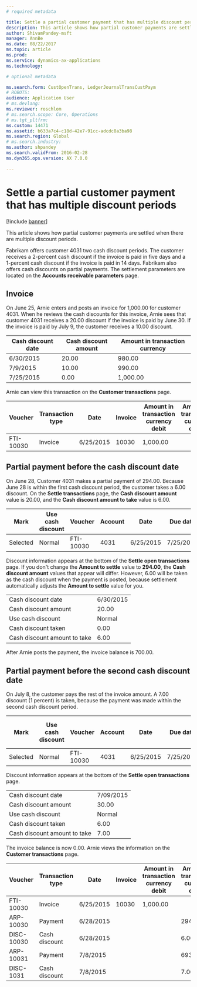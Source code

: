 ```yaml
---
# required metadata

title: Settle a partial customer payment that has multiple discount periods
description: This article shows how partial customer payments are settled when there are multiple discount periods.
author: ShivamPandey-msft
manager: AnnBe
ms.date: 08/22/2017
ms.topic: article
ms.prod: 
ms.service: dynamics-ax-applications
ms.technology: 

# optional metadata

ms.search.form: CustOpenTrans, LedgerJournalTransCustPaym
# ROBOTS: 
audience: Application User
# ms.devlang: 
ms.reviewer: roschlom
# ms.search.scope: Core, Operations
# ms.tgt_pltfrm: 
ms.custom: 14471
ms.assetid: b633a7c4-c18d-42e7-91cc-adcdc8a3ba98
ms.search.region: Global
# ms.search.industry: 
ms.author: shpandey
ms.search.validFrom: 2016-02-28
ms.dyn365.ops.version: AX 7.0.0

---
```


# Settle a partial customer payment that has multiple discount periods

[!include [banner](../includes/banner.md)]

This article shows how partial customer payments are settled when there are multiple discount periods.

Fabrikam offers customer 4031 two cash discount periods. The customer receives a 2-percent cash discount if the invoice is paid in five days and a 1-percent cash discount if the invoice is paid in 14 days. Fabrikam also offers cash discounts on partial payments. The settlement parameters are located on the **Accounts receivable parameters** page.

## Invoice
On June 25, Arnie enters and posts an invoice for 1,000.00 for customer 4031. When he reviews the cash discounts for this invoice, Arnie sees that customer 4031 receives a 20.00 discount if the invoice is paid by June 30. If the invoice is paid by July 9, the customer receives a 10.00 discount.

| Cash discount date | Cash discount amount | Amount in transaction currency |
|--------------------|----------------------|--------------------------------|
| 6/30/2015          | 20.00                | 980.00                         |
| 7/9/2015           | 10.00                | 990.00                         |
| 7/25/2015          | 0.00                 | 1,000.00                       |

Arnie can view this transaction on the **Customer transactions** page.

| Voucher   | Transaction type | Date      | Invoice | Amount in transaction currency debit | Amount in transaction currency credit | Balance  | Currency |
|-----------|------------------|-----------|---------|--------------------------------------|---------------------------------------|----------|----------|
| FTI-10030 | Invoice          | 6/25/2015 | 10030   | 1,000.00                             |                                       | 1,000.00 | USD      |

## Partial payment before the cash discount date
On June 28, Customer 4031 makes a partial payment of 294.00. Because June 28 is within the first cash discount period, the customer takes a 6.00 discount. On the **Settle transactions** page, the **Cash discount amount** value is 20.00, and the **Cash discount amount to take** value is 6.00.

| Mark     | Use cash discount | Voucher   | Account | Date      | Due date  | Invoice | Amount in transaction currency | Currency | Amount to settle |
|----------|-------------------|-----------|---------|-----------|-----------|---------|--------------------------------|----------|------------------|
| Selected | Normal            | FTI-10030 | 4031    | 6/25/2015 | 7/25/2015 | 10030   | 1,000.00                       | USD      | 294.00           |

Discount information appears at the bottom of the **Settle open transactions** page. If you don't change the **Amount to settle** value to **294.00**, the **Cash discount amount** values that appear will differ. However, 6.00 will be taken as the cash discount when the payment is posted, because settlement automatically adjusts the **Amount to settle** value for you.

|                              |           |
|------------------------------|-----------|
| Cash discount date           | 6/30/2015 |
| Cash discount amount         | 20.00     |
| Use cash discount            | Normal    |
| Cash discount taken          | 0.00      |
| Cash discount amount to take | 6.00      |

After Arnie posts the payment, the invoice balance is 700.00.

## Partial payment before the second cash discount date
On July 8, the customer pays the rest of the invoice amount. A 7.00 discount (1 percent) is taken, because the payment was made within the second cash discount period.

| Mark     | Use cash discount | Voucher   | Account | Date      | Due date  | Invoice | Amount in transaction currency debit | Amount in transaction currency credit | Currency | Amount to settle |
|----------|-------------------|-----------|---------|-----------|-----------|---------|--------------------------------------|---------------------------------------|----------|------------------|
| Selected | Normal            | FTI-10030 | 4031    | 6/25/2015 | 7/25/2015 | 10030   | 700.00                               |                                       | USD      | 693.00           |

Discount information appears at the bottom of the **Settle open transactions** page.

|                              |           |
|------------------------------|-----------|
| Cash discount date           | 7/09/2015 |
| Cash discount amount         | 30.00     |
| Use cash discount            | Normal    |
| Cash discount taken          | 6.00      |
| Cash discount amount to take | 7.00      |

The invoice balance is now 0.00. Arnie views the information on the **Customer transactions** page.

| Voucher    | Transaction type | Date      | Invoice | Amount in transaction currency debit | Amount in transaction currency credit | Balance | Currency |
|------------|------------------|-----------|---------|--------------------------------------|---------------------------------------|---------|----------|
| FTI-10030  | Invoice          | 6/25/2015 | 10030   | 1,000.00                             |                                       | 0.00    | USD      |
| ARP-10030  |  Payment         | 6/28/2015 |         |                                      | 294.00                                | 0.00    | USD      |
| DISC-10030 |  Cash discount   | 6/28/2015 |         |                                      | 6.00                                  | 0.00    | USD      |
| ARP-10031  |  Payment         | 7/8/2015  |         |                                      | 693.00                                | 0.00    | USD      |
| DISC-1031  |  Cash discount   | 7/8/2015  |         |                                      | 7.00                                  | 0.00    | USD      |





